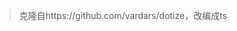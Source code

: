 > 克隆自https://github.com/vardars/dotize，改编成ts

<preview path="./demo.vue" title="@niu-tools/core/dotize" description="转换结果"></preview>